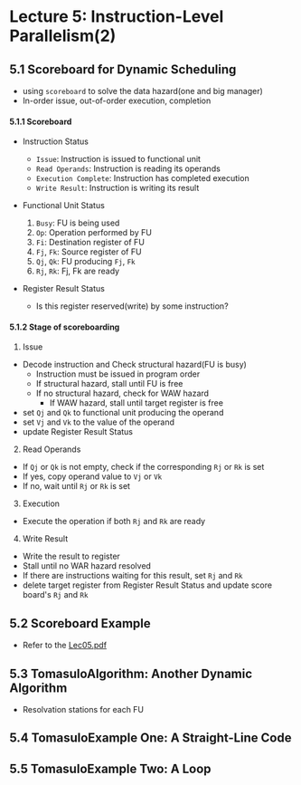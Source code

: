 # Lecture 5: Instruction-Level Parallelism(2)

## 5.1 Scoreboard for Dynamic Scheduling
- using `scoreboard` to solve the data hazard(one and big manager)
- In-order issue, out-of-order execution, completion

#### 5.1.1 Scoreboard
- Instruction Status
  - `Issue`: Instruction is issued to functional unit
  - `Read Operands`: Instruction is reading its operands
  - `Execution Complete`: Instruction has completed execution
  - `Write Result`: Instruction is writing its result

- Functional Unit Status
  1. `Busy`: FU is being used
  2. `Op`: Operation performed by FU
  3. `Fi`: Destination register of FU
  4. `Fj`, `Fk`: Source register of FU
  5. `Qj`, `Qk`: FU producing `Fj`, `Fk`
  6. `Rj`, `Rk`: Fj, Fk are ready

- Register Result Status
  - Is this register reserved(write) by some instruction?

#### 5.1.2 Stage of scoreboarding
1. Issue
  - Decode instruction and Check structural hazard(FU is busy)
    - Instruction must be issued in program order
    - If structural hazard, stall until FU is free
    - If no structural hazard, check for WAW hazard
      - If WAW hazard, stall until target register is free
  - set `Qj` and `Qk` to functional unit producing the operand
  - set `Vj` and `Vk` to the value of the operand
  - update Register Result Status

2. Read Operands
  - If `Qj` or `Qk` is not empty, check if the corresponding `Rj` or `Rk` is set
  - If yes, copy operand value to `Vj` or `Vk`
  - If no, wait until `Rj` or `Rk` is set

3. Execution
  - Execute the operation if both `Rj` and `Rk` are ready

4. Write Result
  - Write the result to register
  - Stall until no WAR hazard resolved
  - If there are instructions waiting for this result, set `Rj` and `Rk`
  - delete target register from Register Result Status and update score board's `Rj` and `Rk`


## 5.2 Scoreboard Example
- Refer to the [Lec05.pdf](../Slides/Lec05-ilp2_230927_121427.pdf)

## 5.3 TomasuloAlgorithm: Another Dynamic Algorithm
- Resolvation stations for each FU

## 5.4 TomasuloExample One: A Straight-Line Code

## 5.5 TomasuloExample Two: A Loop